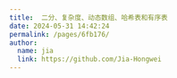 ```yaml
---
title:  二分、复杂度、动态数组、哈希表和有序表
date: 2024-05-31 14:42:24
permalink: /pages/6fb176/
author: 
  name: jia
  link: https://github.com/Jia-Hongwei
---
```

